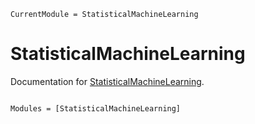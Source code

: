 ```@meta
CurrentModule = StatisticalMachineLearning
```

# StatisticalMachineLearning

Documentation for [StatisticalMachineLearning](https://github.com/KronosTheLate/StatisticalMachineLearning.jl).

```@index
```

```@autodocs
Modules = [StatisticalMachineLearning]
```
